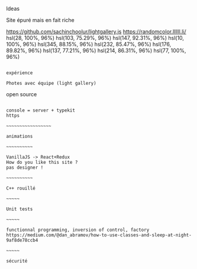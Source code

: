 Ideas

Site épuré mais en fait riche

https://github.com/sachinchoolur/lightgallery.js
https://randomcolor.llllll.li/
hsl(28, 100%, 96%)
hsl(103, 75.29%, 96%)
hsl(147, 92.31%, 96%)
hsl(10, 100%, 96%)
hsl(345, 88.15%, 96%)
hsl(232, 85.47%, 96%)
hsl(176, 89.82%, 96%)
hsl(137, 77.21%, 96%)
hsl(214, 86.31%, 96%)
hsl(77, 100%, 96%)

~~~~~~~~~~~~~~~~~~

expérience

Photes avec équipe (light gallery)

~~~~~~~~~~~~~~~~~~

open source

~~~~~~~~~~~~~~~~~~

console = server + typekit
https

~~~~~~~~~~~~~~~~~

animations

~~~~~~~~~~

VanillaJS -> React+Redux
How do you like this site ?
pas designer !

~~~~~~~~~~

C++ rouillé

~~~~~

Unit tests

~~~~~

functionnal programming, inversion of control, factory
https://medium.com/@dan_abramov/how-to-use-classes-and-sleep-at-night-9af8de78ccb4

~~~~~

sécurité

